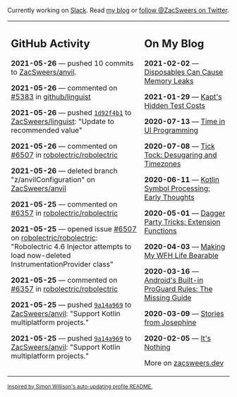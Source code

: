 Currently working on [Slack](https://slack.com/). Read [my blog](https://zacsweers.dev/) or [follow @ZacSweers on Twitter](https://twitter.com/ZacSweers).

<table><tr><td valign="top" width="60%">

## GitHub Activity
<!-- githubActivity starts -->
**2021-05-26** — pushed 10 commits to [ZacSweers/anvil](https://api.github.com/repos/ZacSweers/anvil).

**2021-05-26** — commented on [#5383](https://github.com/github/linguist/pull/5383#issuecomment-849063584) in [github/linguist](https://api.github.com/repos/github/linguist)

**2021-05-26** — pushed [`1d92f4b1`](https://github.com/ZacSweers/linguist/commit/1d92f4b1909f92ae0078d62f8589e1c30f00c3cf) to [ZacSweers/linguist](https://api.github.com/repos/ZacSweers/linguist): "Update to recommended value"

**2021-05-26** — commented on [#6507](https://github.com/robolectric/robolectric/issues/6507#issuecomment-848997447) in [robolectric/robolectric](https://api.github.com/repos/robolectric/robolectric)

**2021-05-26** — deleted branch "z/anvilConfiguration" on [ZacSweers/anvil](https://api.github.com/repos/ZacSweers/anvil)

**2021-05-25** — commented on [#6357](https://github.com/robolectric/robolectric/issues/6357#issuecomment-848422305) in [robolectric/robolectric](https://api.github.com/repos/robolectric/robolectric)

**2021-05-25** — opened issue [#6507](https://api.github.com/repos/robolectric/robolectric/issues/6507) on [robolectric/robolectric](https://api.github.com/repos/robolectric/robolectric): "Robolectric 4.6 Injector attempts to load now-deleted InstrumentationProvider class"

**2021-05-25** — commented on [#6357](https://github.com/robolectric/robolectric/issues/6357#issuecomment-848227631) in [robolectric/robolectric](https://api.github.com/repos/robolectric/robolectric)

**2021-05-25** — pushed [`9a14a969`](https://github.com/ZacSweers/anvil/commit/9a14a9695c9b39c588e937f340d14e1353d59a6e) to [ZacSweers/anvil](https://api.github.com/repos/ZacSweers/anvil): "Support Kotlin multiplatform projects."

**2021-05-25** — pushed [`9a14a969`](https://github.com/ZacSweers/anvil/commit/9a14a9695c9b39c588e937f340d14e1353d59a6e) to [ZacSweers/anvil](https://api.github.com/repos/ZacSweers/anvil): "Support Kotlin multiplatform projects."
<!-- githubActivity ends -->
</td><td valign="top" width="40%">

## On My Blog
<!-- blog starts -->
**2021-02-02** — [Disposables Can Cause Memory Leaks](https://www.zacsweers.dev/disposables-can-cause-memory-leaks/)

**2021-01-29** — [Kapt's Hidden Test Costs](https://www.zacsweers.dev/kapts-hidden-test-costs/)

**2020-07-13** — [Time in UI Programming](https://www.zacsweers.dev/time-in-ui/)

**2020-07-08** — [Tick Tock: Desugaring and Timezones](https://www.zacsweers.dev/ticktock-desugaring-timezones/)

**2020-06-11** — [Kotlin Symbol Processing: Early Thoughts](https://www.zacsweers.dev/kotlin-symbol-processor-early-thoughts/)

**2020-05-01** — [Dagger Party Tricks: Extension Functions](https://www.zacsweers.dev/dagger-party-tricks-extension-functions/)

**2020-04-03** — [Making My WFH Life Bearable](https://www.zacsweers.dev/making-wfh-life-bearable/)

**2020-03-16** — [Android's Built-in ProGuard Rules: The Missing Guide](https://www.zacsweers.dev/android-proguard-rules/)

**2020-03-09** — [Stories from Josephine](https://www.zacsweers.dev/stories-from-josephine/)

**2020-02-05** — [It's Nothing](https://www.zacsweers.dev/its-nothing/)
<!-- blog ends -->
More on [zacsweers.dev](https://zacsweers.dev/)
</td></tr></table>

<sub><a href="https://simonwillison.net/2020/Jul/10/self-updating-profile-readme/">Inspired by Simon Willison's auto-updating profile README.</a></sub>